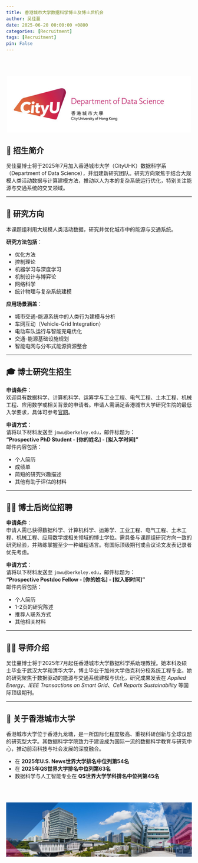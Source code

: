 ```yaml
---
title: 香港城市大学数据科学博士及博士后机会  
author: 吴佳蔓
date: 2025-06-20 00:00:00 +0800
categories: [Recruitment]
tags: [Recruitment]
pin: False
---
```


<br/>
<br/>
<p align="center">
  <img src="../assets/fig/cityulogo.jpg" width="500">
  <br><i> </i>
</p>

## 🌟 招生简介

吴佳蔓博士将于2025年7月加入香港城市大学（CityUHK）数据科学系（Department of Data Science），并组建新研究团队。研究方向聚焦于结合大规模人类活动数据与计算建模方法，推动以人为本的复杂系统运行优化，特别关注能源与交通系统的交叉领域。

---

## 🔬 研究方向

本课题组利用大规模人类活动数据，研究并优化城市中的能源与交通系统。

**研究方法包括**：  
- 优化方法
- 控制理论  
- 机器学习与深度学习  
- 机制设计与博弈论  
- 网络科学  
- 统计物理与复杂系统建模  

**应用场景涵盖**：  
- 城市交通-能源系统中的人类行为建模与分析  
- 车网互动（Vehicle-Grid Integration）  
- 电动车队运行与智能充电优化  
- 交通-能源基础设施规划  
- 智能电网与分布式能源资源整合  

---

## 🎓 博士研究生招生

**申请条件**：  
欢迎具有数据科学、计算机科学、运筹学与工业工程、电气工程、土木工程、机械工程、应用数学或相关背景的申请者。申请人需满足香港城市大学研究生院的最低入学要求，具体可参考[官网](https://www.cityu.edu.hk/sgs/)。

**申请方式**：  
请将以下材料发送至 `jmwu@berkeley.edu`，邮件标题为：  
**“Prospective PhD Student - [你的姓名] - [拟入学时间]”**  
邮件内容包括：  
- 个人简历
- 成绩单  
- 简短的研究兴趣描述  
- 其他有助于评估的材料  

---

## 🧑‍🔬 博士后岗位招聘

**申请条件**：  
申请人需已获得数据科学、计算机科学、运筹学、工业工程、电气工程、土木工程、机械工程、应用数学或相关领域的博士学位。需具备与课题组研究方向一致的研究经验，并熟练掌握至少一种编程语言。有国际顶级期刊或会议论文发表记录者优先考虑。

**申请方式**：  
请将以下材料发送至 `jmwu@berkeley.edu`，邮件标题为：  
**“Prospective Postdoc Fellow - [你的姓名] - [拟入职时间]”**  
邮件内容包括：  
- 个人简历  
- 1-2页的研究陈述  
- 推荐人联系方式  
- 其他相关材料  

---

## 👩‍🏫 导师介绍

吴佳蔓博士将于2025年7月起任香港城市大学数据科学系助理教授。她本科及硕士毕业于武汉大学和清华大学，博士毕业于加州大学伯克利分校系统工程专业。她的研究聚焦于数据驱动的能源与交通系统建模与优化，研究成果发表在 *Applied Energy*、*IEEE Transactions on Smart Grid*、*Cell Reports Sustainability* 等国际顶级期刊。

---

## 🏫 关于香港城市大学

香港城市大学位于香港九龙塘，是一所国际化程度极高、重视科研创新与全球议题的研究型大学。其数据科学学院致力于建设成为国际一流的数据科学教育与研究中心，推动前沿科技与社会发展的深度融合。

- 在 **2025年U.S. News世界大学排名中位列第54名**  
- 在 **2025年QS世界大学排名中位列第63名**  
- 数据科学与人工智能专业在 **QS世界大学学科排名中位列第45名**


<br/>
<br/>
<p align="center">
  <img src="../assets/fig/cityucampus.png" width="900">
  <br><i> </i>
</p>
